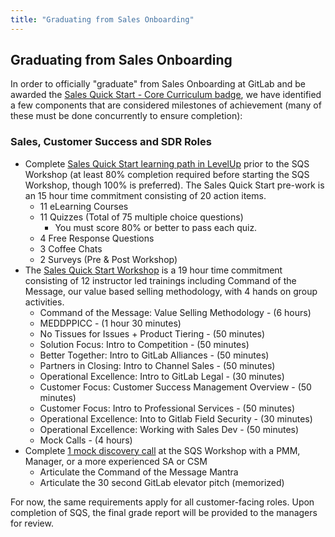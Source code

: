 ```yaml
---
title: "Graduating from Sales Onboarding"
---
```


## Graduating from Sales Onboarding

In order to officially "graduate" from Sales Onboarding at GitLab and be awarded the [Sales Quick Start - Core Curriculum badge](https://gitlab.badgr.com/public/badges/4zi-duhsTHG-jtWFYVgGRQ), we have identified a few components that are considered milestones of achievement (many of these must be done concurrently to ensure completion):

### Sales, Customer Success and SDR Roles

- Complete [Sales Quick Start learning path in LevelUp](https://levelup.gitlab.com/courses/sales-quick-start) prior to the SQS Workshop (at least 80% completion required before starting the SQS Workshop, though 100% is preferred). The Sales Quick Start pre-work is an 15 hour time commitment consisting of 20 action items.
  - 11 eLearning Courses
  - 11 Quizzes (Total of 75 multiple choice questions)
    - You must score 80% or better to pass each quiz.
  - 4 Free Response Questions
  - 3 Coffee Chats
  - 2 Surveys (Pre & Post Workshop)
- The [Sales Quick Start Workshop](/handbook/sales/onboarding/SQS-workshop/#sqs-remote-agenda) is a 19 hour time commitment consisting of 12 instructor led trainings including Command of the Message, our value based selling methodology, with 4 hands on group activities.
  - Command of the Message: Value Selling Methodology - (6 hours)
  - MEDDPPICC - (1 hour 30 minutes)
  - No Tissues for Issues + Product Tiering - (50 minutes)
  - Solution Focus: Intro to Competition - (50 minutes)
  - Better Together: Intro to GitLab Alliances - (50 minutes)
  - Partners in Closing: Intro to Channel Sales - (50 minutes)
  - Operational Excellence: Intro to GitLab Legal - (30 minutes)
  - Customer Focus: Customer Success Management Overview - (50 minutes)
  - Customer Focus: Intro to Professional Services - (50 minutes)
  - Operational Excellence: Into to Gitlab Field Security - (30 minutes)
  - Operational Excellence: Working with Sales Dev - (50 minutes)
  - Mock Calls - (4 hours)
- Complete [1 mock discovery call](https://docs.google.com/document/d/12YiOIVKA6BirVRWRnIO8sd0qfwQOPLfXsUADluJvM3Y/edit?usp=sharing) at the SQS Workshop with a PMM, Manager, or a more experienced SA or CSM
  - Articulate the Command of the Message Mantra
  - Articulate the 30 second GitLab elevator pitch (memorized)

For now, the same requirements apply for all customer-facing roles. Upon completion of SQS, the final grade report will be provided to the managers for review.
